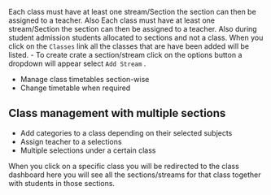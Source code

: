 Each class must have at least one stream/Section the section can then be assigned to a teacher. Also Each class must have at least one stream/Section the section can then be assigned to a teacher. Also during student admission students allocated to sections and not a class.
When you click on the `Classes` link all the classes that are have been added will be listed. 
	- To create crate a section/stream click on the options button a dropdown will appear select `Add Stream` .
	
- Manage class timetables section-wise
- Change timetable when required

## Class management with multiple sections
- Add categories to a class depending on their selected subjects
- Assign teacher to a selections
- Multiple selections under a certain class


When you click on a specific class you will be redirected to the class dashboard here you will see all the sections/streams for that class together with students in those sections.
